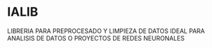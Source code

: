 # IALIB
LIBRERIA PARA PREPROCESADO Y LIMPIEZA DE DATOS  IDEAL PARA ANALISIS DE DATOS O PROYECTOS DE REDES NEURONALES
